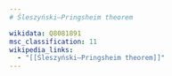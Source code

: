 ```yaml
---
# Śleszyński–Pringsheim theorem

wikidata: Q8081891
msc_classification: 11
wikipedia_links:
  - "[[Śleszyński–Pringsheim theorem]]"
---
```


